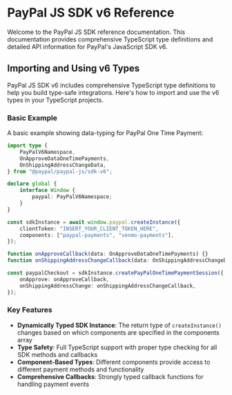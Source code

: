 # PayPal JS SDK v6 Reference

Welcome to the PayPal JS SDK reference documentation. This documentation provides comprehensive TypeScript type definitions and detailed API information for PayPal's JavaScript SDK v6.

## Importing and Using v6 Types

PayPal JS SDK v6 includes comprehensive TypeScript type definitions to help you build type-safe integrations. Here's how to import and use the v6 types in your TypeScript projects.

### Basic Example

A basic example showing data-typing for PayPal One Time Payment:

```ts
import type {
    PayPalV6Namespace,
    OnApproveDataOneTimePayments,
    OnShippingAddressChangeData,
} from "@paypal/paypal-js/sdk-v6";

declare global {
    interface Window {
        paypal: PayPalV6Namespace;
    }
}

const sdkInstance = await window.paypal.createInstance({
    clientToken: "INSERT_YOUR_CLIENT_TOKEN_HERE",
    components: ["paypal-payments", "venmo-payments"],
});

function onApproveCallback(data: OnApproveDataOneTimePayments) {}
function onShippingAddressChangeCallback(data: OnShippingAddressChangeData) {}

const paypalCheckout = sdkInstance.createPayPalOneTimePaymentSession({
    onApprove: onApproveCallback,
    onShippingAddressChange: onShippingAddressChangeCallback,
});
```

### Key Features

-   **Dynamically Typed SDK Instance**: The return type of `createInstance()` changes based on which components are specified in the components array
-   **Type Safety**: Full TypeScript support with proper type checking for all SDK methods and callbacks
-   **Component-Based Types**: Different components provide access to different payment methods and functionality
-   **Comprehensive Callbacks**: Strongly typed callback functions for handling payment events

